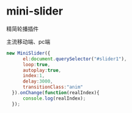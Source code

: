 # mini-slider
精简轮播插件

主流移动端、pc端

```javascript
new MiniSlider({
      el:document.querySelector("#slider1"),
      loop:true,
      autoplay:true,
      index:1,
      delay:3000,
      transitionClass:"anim"
  }).onChange(function(realIndex){
      console.log(realIndex);
  });  
```

